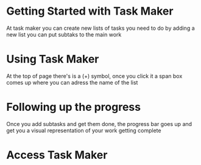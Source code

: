# Getting Started with Task Maker

At task maker you can create new lists of tasks you need to do
by adding a new list you can put subtaks to the main work


# Using Task Maker

At the top of page there's is a (+) symbol, once you click it 
a span box comes up where you can adress the name of the list


# Following up the progress

Once you add subtasks and get them done, the progress bar goes up
and get you a visual representation of your work getting complete


# Access Task Maker

